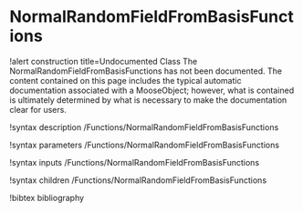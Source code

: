 # NormalRandomFieldFromBasisFunctions

!alert construction title=Undocumented Class
The NormalRandomFieldFromBasisFunctions has not been documented. The content contained on this page includes the
typical automatic documentation associated with a MooseObject; however, what is contained is
ultimately determined by what is necessary to make the documentation clear for users.

!syntax description /Functions/NormalRandomFieldFromBasisFunctions

!syntax parameters /Functions/NormalRandomFieldFromBasisFunctions

!syntax inputs /Functions/NormalRandomFieldFromBasisFunctions

!syntax children /Functions/NormalRandomFieldFromBasisFunctions

!bibtex bibliography
